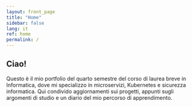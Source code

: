 ```yaml
---
layout: front_page
title: "Home"
sidebar: false
lang: it
ref: home
permalink: /
---
```

## Ciao!
Questo è il mio portfolio del quarto semestre del corso di laurea breve in Informatica, dove mi specializzo in microservizi, Kubernetes e sicurezza informatica. Qui condivido aggiornamenti sui progetti, appunti sugli argomenti di studio e un diario del mio percorso di apprendimento.